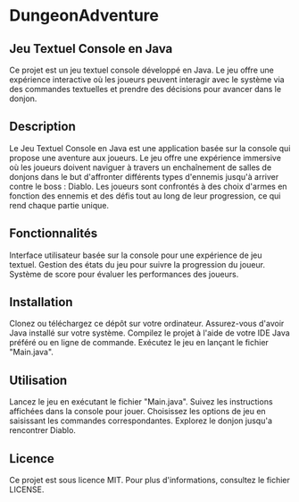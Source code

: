 # DungeonAdventure

## Jeu Textuel Console en Java
Ce projet est un jeu textuel console développé en Java. Le jeu offre une expérience interactive où les joueurs peuvent interagir avec le système via des commandes textuelles et prendre des décisions pour avancer dans le donjon.

## Description
Le Jeu Textuel Console en Java est une application basée sur la console qui propose une aventure aux joueurs. Le jeu offre une expérience immersive où les joueurs doivent naviguer à travers un enchaînement de salles de donjons dans le but d'affronter différents types d'ennemis jusqu'à arriver contre le boss : Diablo. Les joueurs sont confrontés à des choix d'armes en fonction des ennemis et des défis tout au long de leur progression, ce qui rend chaque partie unique.

## Fonctionnalités
Interface utilisateur basée sur la console pour une expérience de jeu textuel.
Gestion des états du jeu pour suivre la progression du joueur.
Système de score pour évaluer les performances des joueurs.

## Installation
Clonez ou téléchargez ce dépôt sur votre ordinateur.
Assurez-vous d'avoir Java installé sur votre système.
Compilez le projet à l'aide de votre IDE Java préféré ou en ligne de commande.
Exécutez le jeu en lançant le fichier "Main.java".

## Utilisation
Lancez le jeu en exécutant le fichier "Main.java".
Suivez les instructions affichées dans la console pour jouer.
Choisissez les options de jeu en saisissant les commandes correspondantes.
Explorez le donjon jusqu'a rencontrer Diablo.

## Licence
Ce projet est sous licence MIT. Pour plus d'informations, consultez le fichier LICENSE.
